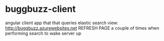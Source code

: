 # buggbuzz-client
angular client app that that queries elastic search 
view: http://buggbuzz.azurewebsites.net
REFRESH PAGE a couple of times when performing search to wake server up
